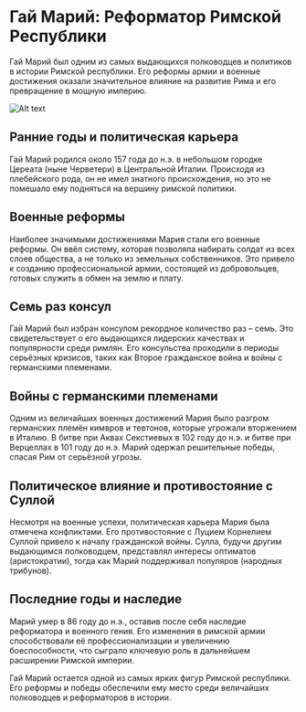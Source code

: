 # Гай Марий: Реформатор Римской Республики
Гай Марий был одним из самых выдающихся полководцев и политиков в истории Римской республики. Его реформы армии и военные достижения оказали значительное влияние на развитие Рима и его превращение в мощную империю.

![Alt text](https://upload.wikimedia.org/wikipedia/commons/thumb/9/9f/Marius_Chiaramonti_Inv1488.jpg/353px-Marius_Chiaramonti_Inv1488.jpg)

## Ранние годы и политическая карьера
Гай Марий родился около 157 года до н.э. в небольшом городке Цереата (ныне Черветери) в Центральной Италии. Происходя из плебейского рода, он не имел знатного происхождения, но это не помешало ему подняться на вершину римской политики.

## Военные реформы
Наиболее значимыми достижениями Мария стали его военные реформы. Он ввёл систему, которая позволяла набирать солдат из всех слоев общества, а не только из земельных собственников. Это привело к созданию профессиональной армии, состоящей из добровольцев, готовых служить в обмен на землю и плату.


## Семь раз консул
Гай Марий был избран консулом рекордное количество раз – семь. Это свидетельствует о его выдающихся лидерских качествах и популярности среди римлян. Его консульства проходили в периоды серьёзных кризисов, таких как Второе гражданское война и войны с германскими племенами.

## Войны с германскими племенами
Одним из величайших военных достижений Мария было разгром германских племён кимвров и тевтонов, которые угрожали вторжением в Италию. В битве при Аквах Секстиевых в 102 году до н.э. и битве при Верцеллах в 101 году до н.э. Марий одержал решительные победы, спасая Рим от серьёзной угрозы.

## Политическое влияние и противостояние с Суллой
Несмотря на военные успехи, политическая карьера Мария была отмечена конфликтами. Его противостояние с Луцием Корнелием Суллой привело к началу гражданской войны. Сулла, будучи другим выдающимся полководцем, представлял интересы оптиматов (аристократии), тогда как Марий поддерживал популяров (народных трибунов).


## Последние годы и наследие
Марий умер в 86 году до н.э., оставив после себя наследие реформатора и военного гения. Его изменения в римской армии способствовали её профессионализации и увеличению боеспособности, что сыграло ключевую роль в дальнейшем расширении Римской империи.

Гай Марий остается одной из самых ярких фигур Римской республики. Его реформы и победы обеспечили ему место среди величайших полководцев и реформаторов в истории.